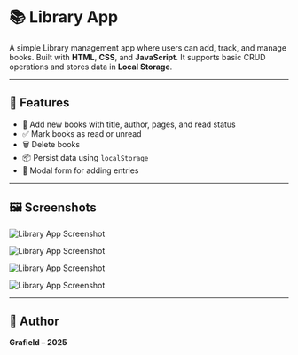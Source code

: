 # 📚 Library App

A simple Library management app where users can add, track, and manage books. Built with **HTML**, **CSS**, and **JavaScript**. It supports basic CRUD operations and stores data in **Local Storage**.

---

## 🚀 Features

- 📘 Add new books with title, author, pages, and read status
- ✅ Mark books as read or unread
- 🗑️ Delete books
- 📦 Persist data using `localStorage`
- 💬 Modal form for adding entries

---

## 🖼️ Screenshots

![Library App Screenshot](https://i.ibb.co/mmdZddG/Screenshot-2025-06-03-at-23-03-18.png)

![Library App Screenshot](https://i.ibb.co/ccrm7z58/Screenshot-2025-06-03-at-22-42-18.png)

![Library App Screenshot](https://i.ibb.co/99hd1V60/Screenshot-2025-06-03-at-22-41-57.png)

![Library App Screenshot](https://i.ibb.co/dsVq0CgY/Screenshot-2025-06-03-at-22-42-08.png)


---

## 👤 Author

**Grafield – 2025**
